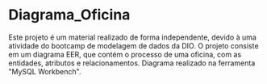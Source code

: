 # Diagrama_Oficina
Este projeto é um material realizado de forma independente, devido à uma atividade do bootcamp de modelagem de dados da DIO. O projeto consiste em um diagrama EER, que contém o processo de uma oficina, com as entidades, atributos e relacionamentos.
Diagrama realizado na ferramenta "MySQL Workbench".
